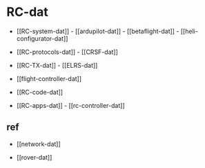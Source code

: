 
# RC-dat

- [[RC-system-dat]] - [[ardupilot-dat]] - [[betaflight-dat]] - [[heli-configurator-dat]]

- [[RC-protocols-dat]] - [[CRSF-dat]]

- [[RC-TX-dat]] - [[ELRS-dat]]

- [[flight-controller-dat]]

- [[RC-code-dat]]

- [[RC-apps-dat]] - [[rc-controller-dat]]





## ref 

- [[network-dat]]

- [[rover-dat]]